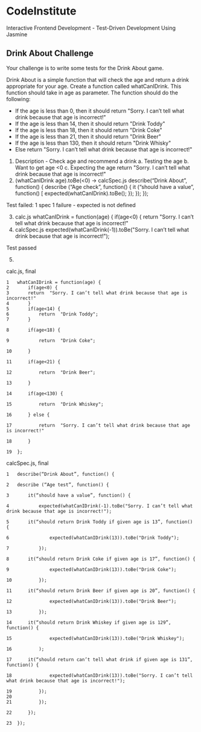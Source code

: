 # CodeInstitute

Interactive Frontend Development - Test-Driven Development Using Jasmine

## Drink About Challenge


Your challenge is to write some tests for the Drink About game.

Drink About is a simple function that will check the age and return a drink appropriate for your age. Create a function called whatCanIDrink. This function should take in age as parameter. The function should do the following:

-   If the age is less than 0, then it should return "Sorry. I can’t tell what drink because that age is incorrect!"
-   If the age is less than 14, then it should return "Drink Toddy"
-   If the age is less than 18, then it should return "Drink Coke"
-   If the age is less than 21, then it should return "Drink Beer"
-   If the age is less than 130, then it should return "Drink Whisky"
-   Else return "Sorry. I can’t tell what drink because that age is incorrect!"

1.  Description - Check age and recommend a drink
        a. Testing the age
        b. Want to get age  <0
        c. Expecting the age return "Sorry. I can’t tell what drink because that        age is incorrect!"
2.  (whatCanIDrink age).toBe(<0) -> calcSpec.js
describe(“Drink About”, function() {
	describe (“Age check”, function() {
		it (“should have a value”, function() [
			expected(whatCanIDrink).toBe();
		});
	});
});
 
Test failed: 1 spec 1 failure - expected is not defined

3.	calc.js
whatCanIDrink = function(age) {
		if(age<0) {
		return  "Sorry. I can’t tell what drink because that age is incorrect!"
4.	calcSpec.js
	expected(whatCanIDrink(-1)).toBe("Sorry. I can’t tell what drink because that age is incorrect!");
 
Test passed
 
5.	
calc.js, final
```
1   whatCanIDrink = function(age) {
2   	if(age<0) {
3   	return  "Sorry. I can’t tell what drink because that age is incorrect!"
4	    }
5       if(age<14) {
6   		return  "Drink Toddy";
7   	}

8       if(age<18) {

9		    return  "Drink Coke";

10  	}

11      if(age<21) {

12  		return  "Drink Beer";

13  	}

14      if(age<130) {

15  		return  "Drink Whiskey";

16  	} else {

17   		return  "Sorry. I can’t tell what drink because that age is incorrect!"

18      }

19  };
```
 
calcSpec.js, final
```
1   describe(“Drink About”, function() {

2   describe (“Age test”, function() {

3 	    it(“should have a value”, function() {

4		    expected(whatCanIDrink(-1).toBe("Sorry. I can’t tell what drink because that age is incorrect!");

5	    it(“should return Drink Toddy if given age is 13”, function() {

6			    expected(whatCanIDrink(13)).toBe("Drink Toddy");

7		    });

8       it(“should return Drink Coke if given age is 17”, function() {

9			    expected(whatCanIDrink(13)).toBe("Drink Coke");

10		    });

11      it(“should return Drink Beer if given age is 20”, function() {

12			    expected(whatCanIDrink(13)).toBe("Drink Beer");

13		    });

14      it(“should return Drink Whiskey if given age is 129”, function() {

15			    expected(whatCanIDrink(13)).toBe("Drink Whiskey");

16		    );

17      it(“should return can’t tell what drink if given age is 131”, function() {

18			    expected(whatCanIDrink(13)).toBe("Sorry. I can’t tell what drink because that age is incorrect!");

19		    });
20	
21		    });

22	    });

23  });
```